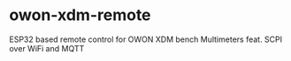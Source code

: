 # owon-xdm-remote
ESP32 based remote control for OWON XDM bench Multimeters feat. SCPI over WiFi and MQTT
